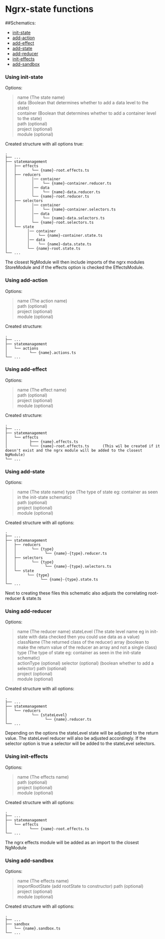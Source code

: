 Ngrx-state functions
============================

##Schematics:
* [init-state](#using-init-state)
* [add-action](#using-add-action)
* [add-effect](#using-add-effect)
* [add-state](#using-add-state)
* [add-reducer](#using-add-reducer)
* [init-effects](#using-init-effects)
* [add-sandbox](#using-add-sandbox)

### Using init-state
Options:
>
>    name (The state name)  
>    data (Boolean that determines whether to add a data level to the state)  
>    container  (Boolean that determines whether to add a container level to the state)  
>    path (optional)  
>    project (optional)  
>    module (optional)  
>    

Created structure with all options true:

    .
    ├── ...
    ├── statemanagement
    │   ├── effects
    │   │       └── {name}-root.effects.ts
    │   ├── reducers
    │   │       │── container
    │   │       │    └── {name}-container.reducer.ts
    │   │       │── data
    │   │       │    └── {name}-data.reducer.ts
    │   │       └── {name}-root.reducer.ts
    │   ├── selectors
    │   │       │── container
    │   │       │    └── {name}-container.selectors.ts
    │   │       │── data
    │   │       │    └── {name}-data.selectors.ts
    │   │       └── {name}-root.selectors.ts
    │   └── state
    │         │── container
    │         │    └── {name}-container.state.ts
    │         │── data
    │         │    └── {name}-data.state.ts
    │         └── {name}-root.state.ts
    └── ...

The closest NgModule will then include imports of the ngrx modules StoreModule and if the effects option is checked the EffectsModule.

### Using add-action
Options:
>
>    name (The action name)    
>    path (optional)  
>    project (optional)  
>    module (optional)  

Created structure:

    .
    ├── ...
    ├── statemanagement
    │   └── actions
    │          └── {name}.actions.ts
    └── ...

### Using add-effect
Options:
>
>    name (The effect name)    
>    path (optional)  
>    project (optional)  
>    module (optional)  

Created structure:

    .
    ├── ...
    ├── statemanagement
    │   └── effects
    │          ├─── {name}.effects.ts
    │          └─── {name}-root.effects.ts      (This wil be created if it doesn't exist and the ngrx module will be added to the closest NgModule) 
    └── ...

### Using add-state
Options:
>
>    name (The state name)
>    type  (The type of state eg: container as seen in the init-state schematic)  
>    path (optional)  
>    project (optional)  
>    module (optional)
>    

Created structure with all options:

    .
    ├── ...
    ├── statemanagement
    │   ├── reducers
    │   │       └── {type}
    │   │             └── {name}-{type}.reducer.ts
    │   ├── selectors
    │   │       └── {type}
    │   │             └── {name}-{type}.selectors.ts
    │   └── state
    │         └── {type}
    │               └── {name}-{type}.state.ts
    └── ...
    
Next to creating these files this schematic also adjusts the correlating root-reducer & state.ts

### Using add-reducer
Options:
>
>    name (The reducer name)
>    stateLevel (The state level name eg in init-state with data checked then you could use data as a value)
>    className (The returned class of the reducer)
>    array (boolean to make the return value of the reducer an array and not a single class) 
>    type  (The type of state eg: container as seen in the init-state schematic)  
>    actionType (optional)
>    selector (optional) (boolean whether to add a selector)
>    path (optional)  
>    project (optional)  
>    module (optional)
>    

Created structure with all options:

    .
    ├── ...
    ├── statemanagement
    │   └── reducers
    │           └── {stateLevel}
    │                 └── {name}.reducer.ts
    └── ...    

Depending on the options the stateLevel state will be adjusted to the return value. The stateLevel reducer will also be adjusted accordingly.
If the selector option is true a selector will be added to the stateLevel selectors.

### Using init-effects
Options:
>
>    name (The effects name)  
>    path (optional)  
>    project (optional)  
>    module (optional)
>    

Created structure with all options:

    .
    ├── ...
    ├── statemanagement
    │   └── effects
    │          └─── {name}-root.effects.ts 
    └── ...
    
The ngrx effects module will be added as an import to the closest NgModule


### Using add-sandbox
Options:
>
>    name (The effects name)  
>    importRootState (add rootState to constructor)
>    path (optional)  
>    project (optional)  
>    module (optional)
>   

Created structure with all options:

    .
    ├── ...
    ├── sandbox
    │   └── {name}.sandbox.ts
    └── ...
